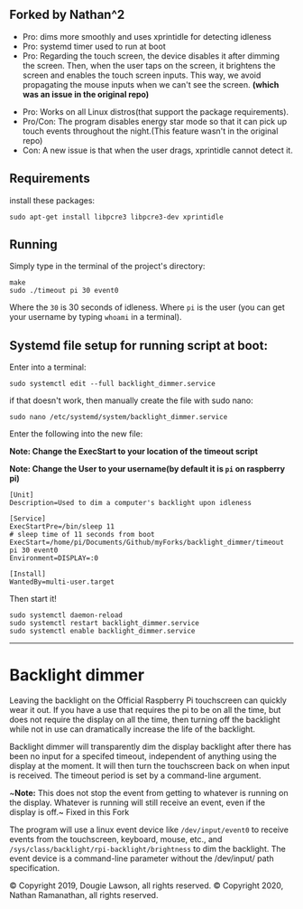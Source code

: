 ## Forked by Nathan^2
+ Pro: dims more smoothly and uses xprintidle for detecting idleness
+ Pro: systemd timer used to run at boot
+ Pro: Regarding the touch screen, the device disables it after dimming the screen.  Then, when the user taps on the screen, it brightens the screen and enables the touch screen inputs. This way, we avoid propagating the mouse inputs when we can't see the screen. **(which was an issue in the original repo)**

- Pro: Works on all Linux distros(that support the package requirements).
- Pro/Con: The program disables energy star mode so that it can pick up touch events throughout the night.(This feature wasn't in the original repo)
- Con: A new issue is that when the user drags, xprintidle cannot detect it.

## Requirements
install these packages:
```
sudo apt-get install libpcre3 libpcre3-dev xprintidle
```

## Running
Simply type in the terminal of the project's directory:
```
make
sudo ./timeout pi 30 event0
```
Where the `30` is 30 seconds of idleness.
Where `pi` is the user (you can get your username by typing `whoami` in a terminal).

## Systemd file setup for running script at boot:
Enter into a terminal:
```
sudo systemctl edit --full backlight_dimmer.service
```
if that doesn't work, then manually create the file with sudo nano:
```
sudo nano /etc/systemd/system/backlight_dimmer.service
```
Enter the following into the new file:

**Note: Change the ExecStart to your location of the timeout script**

**Note: Change the User to your username(by default it is `pi` on raspberry pi)**
```
[Unit]
Description=Used to dim a computer's backlight upon idleness

[Service]
ExecStartPre=/bin/sleep 11
# sleep time of 11 seconds from boot
ExecStart=/home/pi/Documents/Github/myForks/backlight_dimmer/timeout pi 30 event0
Environment=DISPLAY=:0

[Install]
WantedBy=multi-user.target

```
Then start it!

```
sudo systemctl daemon-reload
sudo systemctl restart backlight_dimmer.service
sudo systemctl enable backlight_dimmer.service
```

-----
# Backlight dimmer
Leaving the backlight on the Official Raspberry Pi touchscreen can quickly wear it out.
If you have a use that requires the pi to be on all the time, but does not require the
display on all the time, then turning off the backlight while not in use can dramatically
increase the life of the backlight.

Backlight dimmer will transparently dim the display backlight after there
has been no input for a specifed timeout, independent of anything using the display
at the moment. It will then turn the touchscreen back on when input is received. The
timeout period is set by a command-line argument.

~**Note:** This does not stop the event from getting to whatever is running on the
display. Whatever is running will still receive an event, even if the display
is off.~ Fixed in this Fork

The program will use a linux event device like `/dev/input/event0` to receive events
from the touchscreen, keyboard, mouse, etc., and `/sys/class/backlight/rpi-backlight/brightness`
to dim the backlight. The event device is a command-line parameter without the
/dev/input/ path specification.


&copy; Copyright 2019, Dougie Lawson, all rights reserved.
&copy; Copyright 2020, Nathan Ramanathan, all rights reserved.
